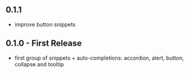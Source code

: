## 0.1.1
* improve button snippets

## 0.1.0 - First Release
* first group of snippets + auto-completions: accordion, alert, button, collapse and tooltip
